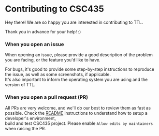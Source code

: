 # Contributing to CSC435

Hey there! We are so happy you are interested in contributing to TTL.

Thank you in advance for your help! :)

### When you open an issue

When opening an issue, please provide a good description of the problem you are facing, or the feature you'd like to have.

For bugs, it's good to provide some step-by-step instructions to reproduce the issue, as well as some screenshots, if applicable.  
It's also important to inform the operating system you are using and the version of TTL.

### When you open a pull request (PR)

All PRs are very welcome, and we'll do our best to review them as fast as possible.
Check the [README](README.md) instructions to understand how to setup a developer's environment,  
build and test CSC435 project. Please enable `Allow edits by maintainers` when raising the PR.
